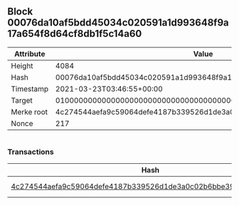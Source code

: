 ## Block 00076da10af5bdd45034c020591a1d993648f9a17a654f8d64cf8db1f5c14a60

Attribute | Value
--- | ---
Height | 4084
Hash | 00076da10af5bdd45034c020591a1d993648f9a17a654f8d64cf8db1f5c14a60
Timestamp | 2021-03-23T03:46:55+00:00
Target | 0100000000000000000000000000000000000000000000000000000000000000
Merke root | 4c274544aefa9c59064defe4187b339526d1de3a0c02b6bbe39fe0ea87ab2129
Nonce | 217

```

```

### Transactions

Hash | Amount
--- | ---
[4c274544aefa9c59064defe4187b339526d1de3a0c02b6bbe39fe0ea87ab2129](4c274544aefa9c59064defe4187b339526d1de3a0c02b6bbe39fe0ea87ab2129.md) | 10.00000000 SKEPTI 

